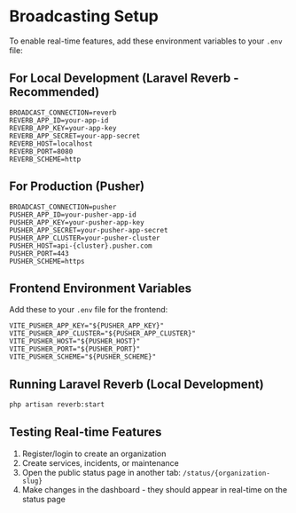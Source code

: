 # Broadcasting Setup

To enable real-time features, add these environment variables to your `.env` file:

## For Local Development (Laravel Reverb - Recommended)
```env
BROADCAST_CONNECTION=reverb
REVERB_APP_ID=your-app-id
REVERB_APP_KEY=your-app-key
REVERB_APP_SECRET=your-app-secret
REVERB_HOST=localhost
REVERB_PORT=8080
REVERB_SCHEME=http
```

## For Production (Pusher)
```env
BROADCAST_CONNECTION=pusher
PUSHER_APP_ID=your-pusher-app-id
PUSHER_APP_KEY=your-pusher-app-key
PUSHER_APP_SECRET=your-pusher-app-secret
PUSHER_APP_CLUSTER=your-pusher-cluster
PUSHER_HOST=api-{cluster}.pusher.com
PUSHER_PORT=443
PUSHER_SCHEME=https
```

## Frontend Environment Variables
Add these to your `.env` file for the frontend:

```env
VITE_PUSHER_APP_KEY="${PUSHER_APP_KEY}"
VITE_PUSHER_APP_CLUSTER="${PUSHER_APP_CLUSTER}"
VITE_PUSHER_HOST="${PUSHER_HOST}"
VITE_PUSHER_PORT="${PUSHER_PORT}"
VITE_PUSHER_SCHEME="${PUSHER_SCHEME}"
```

## Running Laravel Reverb (Local Development)
```bash
php artisan reverb:start
```

## Testing Real-time Features
1. Register/login to create an organization
2. Create services, incidents, or maintenance 
3. Open the public status page in another tab: `/status/{organization-slug}`
4. Make changes in the dashboard - they should appear in real-time on the status page 